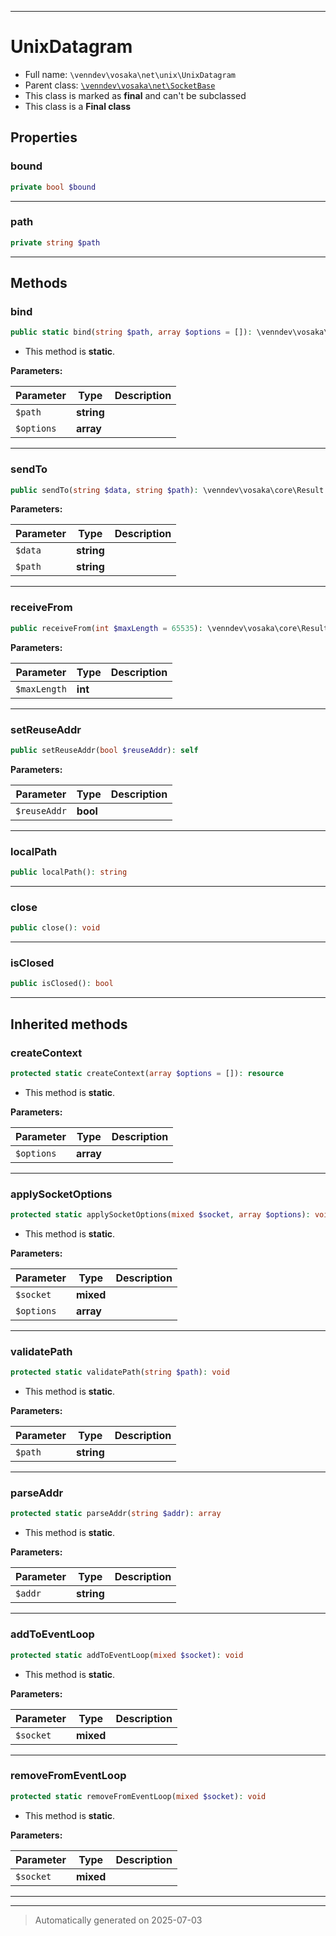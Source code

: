 ***

# UnixDatagram





* Full name: `\venndev\vosaka\net\unix\UnixDatagram`
* Parent class: [`\venndev\vosaka\net\SocketBase`](../SocketBase.md)
* This class is marked as **final** and can't be subclassed
* This class is a **Final class**



## Properties


### bound



```php
private bool $bound
```






***

### path



```php
private string $path
```






***

## Methods


### bind



```php
public static bind(string $path, array $options = []): \venndev\vosaka\core\Result
```



* This method is **static**.




**Parameters:**

| Parameter | Type | Description |
|-----------|------|-------------|
| `$path` | **string** |  |
| `$options` | **array** |  |





***

### sendTo



```php
public sendTo(string $data, string $path): \venndev\vosaka\core\Result
```








**Parameters:**

| Parameter | Type | Description |
|-----------|------|-------------|
| `$data` | **string** |  |
| `$path` | **string** |  |





***

### receiveFrom



```php
public receiveFrom(int $maxLength = 65535): \venndev\vosaka\core\Result
```








**Parameters:**

| Parameter | Type | Description |
|-----------|------|-------------|
| `$maxLength` | **int** |  |





***

### setReuseAddr



```php
public setReuseAddr(bool $reuseAddr): self
```








**Parameters:**

| Parameter | Type | Description |
|-----------|------|-------------|
| `$reuseAddr` | **bool** |  |





***

### localPath



```php
public localPath(): string
```












***

### close



```php
public close(): void
```












***

### isClosed



```php
public isClosed(): bool
```












***


## Inherited methods


### createContext



```php
protected static createContext(array $options = []): resource
```



* This method is **static**.




**Parameters:**

| Parameter | Type | Description |
|-----------|------|-------------|
| `$options` | **array** |  |





***

### applySocketOptions



```php
protected static applySocketOptions(mixed $socket, array $options): void
```



* This method is **static**.




**Parameters:**

| Parameter | Type | Description |
|-----------|------|-------------|
| `$socket` | **mixed** |  |
| `$options` | **array** |  |





***

### validatePath



```php
protected static validatePath(string $path): void
```



* This method is **static**.




**Parameters:**

| Parameter | Type | Description |
|-----------|------|-------------|
| `$path` | **string** |  |





***

### parseAddr



```php
protected static parseAddr(string $addr): array
```



* This method is **static**.




**Parameters:**

| Parameter | Type | Description |
|-----------|------|-------------|
| `$addr` | **string** |  |





***

### addToEventLoop



```php
protected static addToEventLoop(mixed $socket): void
```



* This method is **static**.




**Parameters:**

| Parameter | Type | Description |
|-----------|------|-------------|
| `$socket` | **mixed** |  |





***

### removeFromEventLoop



```php
protected static removeFromEventLoop(mixed $socket): void
```



* This method is **static**.




**Parameters:**

| Parameter | Type | Description |
|-----------|------|-------------|
| `$socket` | **mixed** |  |





***


***
> Automatically generated on 2025-07-03
